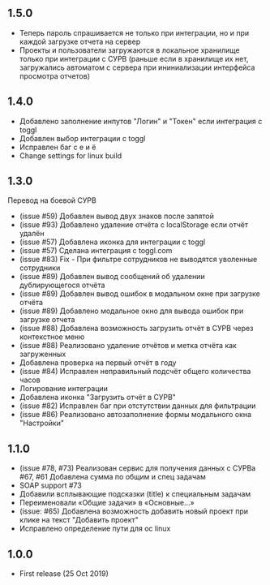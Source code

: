 ## 1.5.0

* Теперь пароль спрашивается не только при интеграции, но и при каждой загрузке отчета на сервер
* Проекты и пользователи загружаются в локальное хранилище только при интеграции с СУРВ (раньше если в хранилище их нет, загружались автоматом с сервера при ининиализации интерфейса просмотра отчетов)

## 1.4.0

* Добавлено заполнение инпутов "Логин" и "Токен" если интеграция с toggl
* Добавлен выбор интеграции с toggl
* Исправлен баг с е и ё 
* Change settings for linux build
 
## 1.3.0

Перевод на боевой СУРВ
* (issue #59) Добавлен вывод двух знаков после запятой
* (issue #93) Добавлено удаление отчёта с localStorage если отчёт удалён
* (issue #57) Добавлена иконка для интеграции с toggl
* (issue #57) Сделана интеграция с toggl.com
* (issue #83) Fix - При фильтре сотрудников не выводятся уволенные сотрудники
* (issue #89) Добавлен вывод сообщений об удалении дублирующегося отчёта
* (issue #89) Добавлен вывод ошибок в модальном окне при загрузке отчёта
* (issue #89) Добавлено модальное окно для вывода ошибок при загрузке отчета
* (issue #88) Добавлена возможность загрузить отчёт в СУРВ через контекстное меню
* (issue #88) Реализовано удаление отчётов и метка отчёта как загруженных
* Добавлена проверка на первый отчёт в году
* (issue #84) Исправлен неправильный подсчёт общего количества часов
* Логирование интеграции
* Добавлена иконка "Загрузить отчёт в СУРВ"
* (issue #82) Исправлен баг при отстутствии данных для фильтрации
* (issue #86) Реализовано автозаполнение формы модального окна "Настройки"

## 1.1.0
 
* (issue #78, #73) Реализован сервис для получения данных с СУРВа #67, #61 Добавлена сумма по общим и спец задачам
* SOAP support #73
* Добавили всплывающие подсказки (title) к специальным задачам
* Переименовали «Общие задачи» в «Основные…»
* (issue: #65) Добавлена возможность добавить новый проект при клике на текст "Добавить проект"
* Исправлено определение пути для ос linux

## 1.0.0

* First release (25 Oct 2019)
